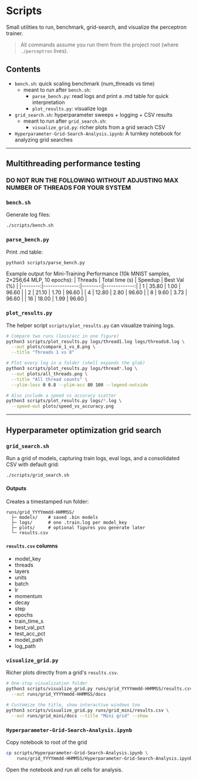 # Scripts

Small utilities to run, benchmark, grid-search, and visualize the perceptron trainer.

>All commands assume you run them from the project root (where `./perceptron` lives).

## Contents
- `bench.sh`: quick scaling benchmark (num_threads vs time)
    - meant to run after `bench.sh`:
        - `parse_bench.py`: read logs and print a .md table for quick interpretation
        - `plot_results.py`: visualize logs
- `grid_search.sh`: hyperparameter sweeps + logging + CSV results
    - meant to run after `grid_search.sh`:
        - `visualize_grid.py`: richer plots from a grid serach CSV
- `Hyperparameter-Grid-Search-Analysis.ipynb`: A turnkey notebook for analyzing grid searches

---

## Multithreading performance testing
### DO NOT RUN THE FOLLOWING WITHOUT ADJUSTING MAX NUMBER OF THREADS FOR YOUR SYSTEM
### `bench.sh`
Generate log files:
```bash
./scripts/bench.sh
```

### `parse_bench.py`
Print .md table:
```bash
python3 scripts/parse_bench.py
```
 Example output for Mini-Training Performance (10k MNIST samples, 2×256,64 MLP, 10 epochs):
| Threads | Total time (s) | Speedup | Best Val (%) |
|--------:|---------------:|--------:|-------------:|
| 1 | 35.80 | 1.00 | 96.60 |
| 2 | 21.10 | 1.70 | 96.60 |
| 4 | 12.80 | 2.80 | 96.60 |
| 8 | 9.60 | 3.73 | 96.60 |
| 16 | 18.00 | 1.99 | 96.60 |

### `plot_results.py`
The helper script `scripts/plot_results.py` can visualize training logs.
```bash
# Compare two runs (loss/acc in one figure)
python3 scripts/plot_results.py logs/thread1.log logs/threads8.log \
  --out plots/compare_1_vs_8.png \
  --title "Threads 1 vs 8"

# Plot every log in a folder (shell expands the glob)
python3 scripts/plot_results.py logs/thread*.log \
  --out plots/all_threads.png \
  --title "All thread counts" \
  --ylim-loss 0 0.8 --ylim-acc 80 100 --legend-outside

# Also include a speed vs accuracy scatter
python3 scripts/plot_results.py logs/*.log \
  --speed-out plots/speed_vs_accuracy.png
```

---

## Hyperparameter optimization grid search
### `grid_search.sh`
Run a grid of models, capturing train logs, eval logs, and a consolidated CSV with default grid:
```bash
./scripts/grid_search.sh
```

#### Outputs
Creates a timestamped run folder:
```
runs/grid_YYYYmmdd-HHMMSS/
  ├─ models/    # saved .bin models
  ├─ logs/      # one .train.log per model_key
  ├─ plots/     # optional figures you generate later
  └─ results.csv
```
#### `results.csv` columns
- model_key 
- threads
- layers 
- units
- batch
- lr
- momentum
- decay
- step
- epochs
- train_time_s
- best_val_pct
- test_acc_pct
- model_path
- log_path

### `visualize_grid.py`
Richer plots directly from a grid's `results.csv`.
```bash
# One-stop visualization folder
python3 scripts/visualize_grid.py runs/grid_YYYYmmdd-HHMMSS/results.csv \
  --out runs/grid_YYYYmmdd-HHMMSS/docs

# Customize the title, show interactive windows too
python3 scripts/visualize_grid.py runs/grid_mini/results.csv \
  --out runs/grid_mini/docs --title "Mini grid" --show
```

### `Hyperparameter-Grid-Search-Analysis.ipynb`
Copy notebook to root of the grid
```bash
cp scripts/Hyperparameter-Grid-Search-Analysis.ipynb \
    runs/grid_YYYYmmdd-HHMMSS/Hyperparameter-Grid-Search-Analysis.ipynb
```

Open the notebook and run all cells for analysis.
